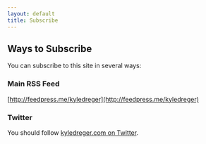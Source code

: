 ```yaml
---
layout: default
title: Subscribe
---
```

## Ways to Subscribe
You can subscribe to this site in several ways:

### Main RSS Feed

[http://feedpress.me/kyledreger](http://feedpress.me/kyledreger)

### Twitter

You should follow [kyledreger.com on Twitter](http://twitter.com/kyledregercom).